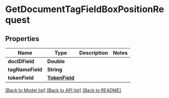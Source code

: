 # GetDocumentTagFieldBoxPositionRequest

## Properties
Name | Type | Description | Notes
------------ | ------------- | ------------- | -------------
**docIDField** | **Double** |  | 
**tagNameField** | **String** |  | 
**tokenField** | [**TokenField**](TokenField.md) |  | 

[[Back to Model list]](../README.md#documentation-for-models) [[Back to API list]](../README.md#documentation-for-api-endpoints) [[Back to README]](../README.md)


